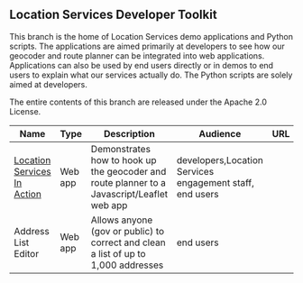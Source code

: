## Location Services Developer Toolkit

This branch is the home of Location Services demo applications and Python scripts. The applications are aimed primarily at developers to see how our geocoder and route planner can be integrated into web applications. Applications can also be used by end users directly or in demos to end users to explain what our services actually do. The Python scripts are solely aimed at developers.

The entire contents of this branch are released under the Apache 2.0 License.

|Name|Type|Description|Audience|URL
|----|----|----|----|----|
[Location Services In Action](https://ols-demo.apps.gov.bc.ca/index.html)|Web app|Demonstrates how to hook up the geocoder and route planner to a Javascript/Leaflet web app|developers,Location Services engagement staff, end users|
Address List Editor|Web app|Allows anyone (gov or public) to correct and clean a list of up to 1,000 addresses|end users|



